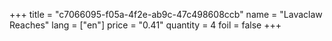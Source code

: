 +++
title = "c7066095-f05a-4f2e-ab9c-47c498608ccb"
name = "Lavaclaw Reaches"
lang = ["en"]
price = "0.41"
quantity = 4
foil = false
+++
